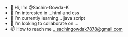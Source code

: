 - 👋 Hi, I’m @Sachin-Gowda-K
- 👀 I’m interested in ...html and css
- 🌱 I’m currently learning... java script
- 💞️ I’m looking to collaborate on ...
- 📫 How to reach me ...sachingowdak7878@gmail.com

<!---
Sachin-Gowda-K/Sachin-Gowda-K is a ✨ special ✨ repository because its `README.md` (this file) appears on your GitHub profile.
You can click the Preview link to take a look at your changes.
--->
